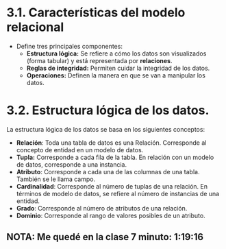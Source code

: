 # 3.1. Características del modelo relacional

- Define tres principales componentes:
  - **Estructura lógica:** Se refiere a cómo los datos son visualizados (forma tabular) y está representada por **relaciones**.
  - **Reglas de integridad:** Permiten cuidar la integridad de los datos.
  - **Operaciones:** Definen la manera en que se van a manipular los datos.

# 3.2. Estructura lógica de los datos.

La estructura lógica de los datos se basa en los siguientes conceptos:

- **Relación**: Toda una tabla de datos es una Relación. Corresponde al concepto de entidad en un modelo de datos.
- **Tupla:** Corresponde a cada fila de la tabla. En relación con un modelo de datos, corresponde a una instancia.
- **Atributo**: Corresponde a cada una de las columnas de una tabla. También se le llama campo.
- **Cardinalidad**: Corresponde al número de tuplas de una relación. En términos de modelo de datos, se refiere al número de instancias de una entidad.
- **Grado**: Corresponde al número de atributos de una relación.
- **Dominio**: Corresponde al rango de valores posibles de un atributo.

## NOTA: Me quedé en la clase 7 minuto: 1:19:16

